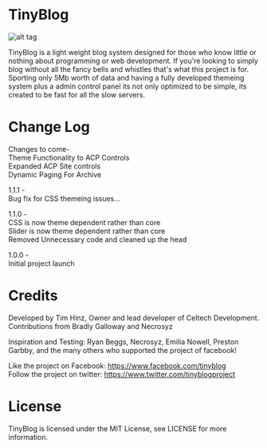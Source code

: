 TinyBlog
========
![alt tag](http://puu.sh/aXo8z/eaf32e1164.png)

TinyBlog is a light weight blog system designed for those who know little or nothing about programming or web development. If you're looking to simply blog without all the fancy bells and whistles that's what this project is for. Sporting only 5Mb worth of data and having a fully developed themeing system plus a admin control panel its not only optimized to be simple, its created to be fast for all the slow servers.

Change Log
========
Changes to come-<br />
Theme Functionality to ACP Controls<br />
Expanded ACP Site controls<br />
Dynamic Paging For Archive

1.1.1 -<br /> 
Bug fix for CSS themeing issues...<br />

1.1.0 -<br />
CSS is now theme dependent rather than core<br />
Slider is now theme dependent rather than core<br />
Removed Unnecessary code and cleaned up the head

1.0.0 -<br />
Initial project launch

Credits
========
Developed by Tim Hinz, Owner and lead developer of Celtech Development.<br />
Contributions from Bradly Galloway and Necrosyz<br />

Inspiration and Testing: Ryan Beggs, Necrosyz, Emilia Nowell, Preston Garbby, and the many others who supported the project of facebook!<br />

Like the project on Facebook: https://www.facebook.com/tinyblog<br />
Follow the project on twitter: https://www.twitter.com/tinyblogproject<br />

License
========
TinyBlog is licensed under the MIT License, see LICENSE for more information.
